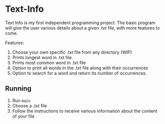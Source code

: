 # Text-Info
Text Info is my first independent programming project. The basic program will give the user various details about a given .txt file, with more features to come.

Features:

1. Choose your own specific .txt file from any directory (WIP)
2. Prints longest word in .txt file
3. Prints most common word in .txt file
4. Option to print all words in the .txt file along with their occurrences
5. Option to search for a word and return its number of occurrences.


## Running
1. Run `main`
2. Choose a .txt file
3. Follow the instructions to receive various information about the content of your file

